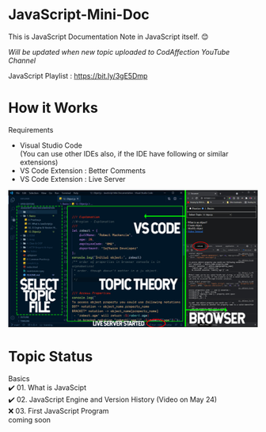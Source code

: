 # JavaScript-Mini-Doc

This is JavaScript Documentation Note in JavaScript itself. :blush:

*Will be updated when new topic uploaded to CodAffection YouTube Channel*

JavaScript Playlist : https://bit.ly/3gE5Dmp

# How it Works

Requirements
* Visual Studio Code  
(You can use other IDEs also, if the IDE have following or similar extensions)  
* VS Code Extension : Better Comments  
* VS Code Extension : Live Server  

<img src="How it works.jpg">



# Topic Status
Basics  
:heavy_check_mark: 01. What is JavaScipt  
:heavy_check_mark: 02. JavaScript Engine and Version History (Video on May 24)    
:x: 03. First JavaScript Program  
coming soon   